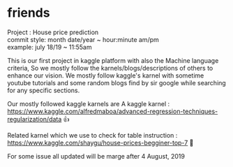 # friends</br>
Project : House price prediction</br>
commit style: month date/year ~ hour:minute am/pm</br>
	example: july 18/19 ~ 11:55am</br>

This is our first project in kaggle platform with also the Machine language criteria, So we mostly follow the karnels/blogs/descriptions of others to enhance our vision. We mostly follow kaggle's karnel with sometime youtube tutorials and some random blogs find by sir google while searching for any specific sections.

Our mostly followed kaggle karnels are
A kaggle karnel : https://www.kaggle.com/alfredmaboa/advanced-regression-techniques-regularization/data 👍

Related karnel which we use to check for table instruction : https://www.kaggle.com/shaygu/house-prices-begginer-top-7 🔢

For some issue all updated will be marge after 4 August, 2019</br>


